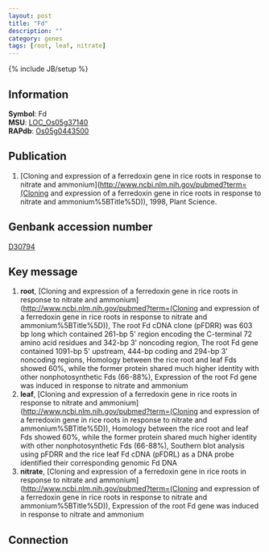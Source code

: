 ```yaml
---
layout: post
title: "Fd"
description: ""
category: genes
tags: [root, leaf, nitrate]
---
```

{% include JB/setup %}

## Information
__Symbol__: Fd  
__MSU__: [LOC_Os05g37140](http://rice.plantbiology.msu.edu/cgi-bin/ORF_infopage.cgi?orf=LOC_Os05g37140)  
__RAPdb__: [Os05g0443500](http://rapdb.dna.affrc.go.jp/viewer/gbrowse_details/irgsp1?name=Os05g0443500)  

## Publication
1. [Cloning and expression of a ferredoxin gene in rice roots in response to nitrate and ammonium](http://www.ncbi.nlm.nih.gov/pubmed?term=(Cloning and expression of a ferredoxin gene in rice roots in response to nitrate and ammonium%5BTitle%5D)), 1998, Plant Science.

## Genbank accession number
[D30794](http://www.ncbi.nlm.nih.gov/nuccore/D30794)

## Key message
1. __root__, [Cloning and expression of a ferredoxin gene in rice roots in response to nitrate and ammonium](http://www.ncbi.nlm.nih.gov/pubmed?term=(Cloning and expression of a ferredoxin gene in rice roots in response to nitrate and ammonium%5BTitle%5D)),  The root Fd cDNA clone (pFDRR) was 603 bp long which contained 261-bp 5' region encoding the C-terminal 72 amino acid residues and 342-bp 3' noncoding region, The root Fd gene contained 1091-bp 5' upstream, 444-bp coding and 294-bp 3' noncoding regions, Homology between the rice root and leaf Fds showed 60%, while the former protein shared much higher identity with other nonphotosynthetic Fds (66-88%), Expression of the root Fd gene was induced in response to nitrate and ammonium
2. __leaf__, [Cloning and expression of a ferredoxin gene in rice roots in response to nitrate and ammonium](http://www.ncbi.nlm.nih.gov/pubmed?term=(Cloning and expression of a ferredoxin gene in rice roots in response to nitrate and ammonium%5BTitle%5D)),  Homology between the rice root and leaf Fds showed 60%, while the former protein shared much higher identity with other nonphotosynthetic Fds (66-88%), Southern blot analysis using pFDRR and the rice leaf Fd cDNA (pFDRL) as a DNA probe identified their corresponding genomic Fd DNA
3. __nitrate__, [Cloning and expression of a ferredoxin gene in rice roots in response to nitrate and ammonium](http://www.ncbi.nlm.nih.gov/pubmed?term=(Cloning and expression of a ferredoxin gene in rice roots in response to nitrate and ammonium%5BTitle%5D)),  Expression of the root Fd gene was induced in response to nitrate and ammonium

## Connection


